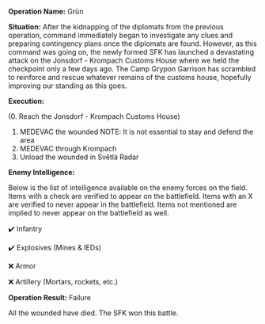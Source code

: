 __Operation Name:__ Grün

__Situation:__ After the kidnapping of the diplomats from the previous operation, command immediately began to investigate any clues and preparing contingency plans once the diplomats are found. However, as this command was going on, the newly formed SFK has launched a devastating attack on the Jonsdorf - Krompach Customs House where we held the checkpoint only a few days ago. The Camp Grypon Garrison has scrambled to reinforce and rescue whatever remains of the customs house, hopefully improving our standing as this goes.

__Execution:__

(0. Reach the Jonsdorf - Krompach Customs House)
1. MEDEVAC the wounded
NOTE: It is not essential to stay and defend the area
2. MEDEVAC through Krompach
3. Unload the wounded in Světlá Radar

__Enemy Intelligence:__

Below is the list of intelligence available on the enemy forces on the field. Items with a check are verified to appear on the battlefield. Items with an X are verified to never appear in the battlefield. Items not mentioned are implied to never appear on the battlefield as well.

:heavy_check_mark: Infantry

:heavy_check_mark: Explosives (Mines & IEDs)

:x: Armor

:x: Artillery (Mortars, rockets, etc.)

__Operation Result:__ Failure

All the wounded have died. The SFK won this battle.